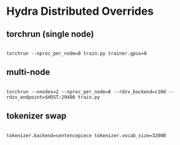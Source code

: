 <!-- BEGIN: CODEX_HYDRA_DISTRIBUTED_OVERRIDES -->

# Hydra Distributed Overrides

## torchrun (single node)

```

torchrun --nproc_per_node=8 train.py trainer.gpus=8

```

## multi-node

```

torchrun --nnodes=2 --nproc_per_node=8 --rdzv_backend=c10d --rdzv_endpoint=$HOST:29400 train.py

```

## tokenizer swap

```

tokenizer.backend=sentencepiece tokenizer.vocab_size=32000

```
